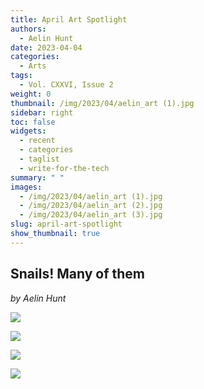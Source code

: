 ```yaml
---
title: April Art Spotlight
authors:
  - Aelin Hunt
date: 2023-04-04
categories:
  - Arts
tags:
  - Vol. CXXVI, Issue 2
weight: 0
thumbnail: /img/2023/04/aelin_art (1).jpg
sidebar: right
toc: false
widgets:
  - recent
  - categories
  - taglist
  - write-for-the-tech
summary: " "
images:
  - /img/2023/04/aelin_art (1).jpg
  - /img/2023/04/aelin_art (2).jpg
  - /img/2023/04/aelin_art (3).jpg
slug: april-art-spotlight
show_thumbnail: true
---
```


## Snails! Many of them
_by Aelin Hunt_

![](/img/2023/04/aelin_art%20(2).jpg)

![](/img/2023/04/aelin_art%20(3).jpg)

![](/img/2023/04/aelin_art%20(4).jpg)

![](/img/2023/04/aelin_art%20(5).jpg)